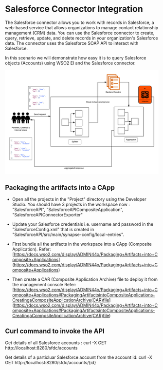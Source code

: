 # Salesforce Connector Integration

The Salesforce connector allows you to work with records in Salesforce, a web-based service that allows organizations to manage contact relationship management (CRM) data. You can use the Salesforce connector to create, query, retrieve, update, and delete records in your organization's Salesforce data. The connector uses the Salesforce SOAP API to interact with Salesforce.

In this scenario we will demonstrate how easy it is to query Salesforce objects (Accounts) using WSO2 EI and the Salesforce connector.

![img](https://github.com/NatashaWso2/SA-Tutorials/blob/master/Split-Aggregate-Pattern/Resources/Split-Aggregate-Pattern.png)


## Packaging the artifacts into a CApp

* Open all the projects in the "Project" directory using the Developer Studio. You should have 3 projects in the workspace now : "SalesforceAPI", "SalesforceAPICompositeApplication", "SalesforceAPIConnectorExporter"

* Update your Salesforce credentials i.e. username and password in the "SalesforceConfig.xml" that is created in "SalesforceAPI/src/main/synapse-config/local-entries".

* First bundle all the artifacts in the workspace into a CApp (Composite Application). 
Refer: [https://docs.wso2.com/display/ADMIN44x/Packaging+Artifacts+into+Composite+Applications] (https://docs.wso2.com/display/ADMIN44x/Packaging+Artifacts+into+Composite+Applications)

* Then create a CAR (Composite Application Archive) file to deploy it from the management console
Refer: [https://docs.wso2.com/display/ADMIN44x/Packaging+Artifacts+into+Composite+Applications#PackagingArtifactsintoCompositeApplications-CreatingaCompositeApplicationArchive(CAR)file] (https://docs.wso2.com/display/ADMIN44x/Packaging+Artifacts+into+Composite+Applications#PackagingArtifactsintoCompositeApplications-CreatingaCompositeApplicationArchive(CAR)file)

## Curl command to invoke the API

Get details of all Salesforce accounts : curl -X GET http://localhost:8280/sfdc/accounts

Get details of a particluar Salesforce account from the account id: curl -X GET http://localhost:8280/sfdc/accounts/{id}
